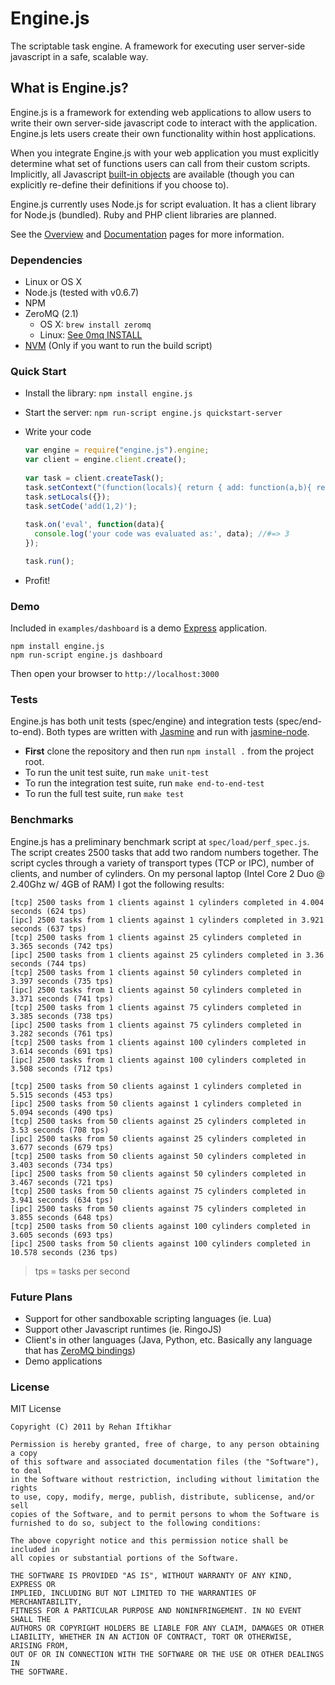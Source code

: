 Engine.js
=========
The scriptable task engine. A framework for executing user server-side javascript in a safe, scalable way.

What is Engine.js?
------------------

Engine.js is a framework for extending web applications to allow users
to write their own server-side javascript code to interact with the
application. Engine.js lets users create their own functionality
within host applications.

When you integrate Engine.js with your web application you must
explicitly determine what set of functions users can call from their
custom scripts. Implicitly, all Javascript
[built-in objects](http://es5.github.com/#x4.2) are available (though
you can explicitly re-define their definitions if you choose to).

Engine.js currently uses Node.js for script evaluation. It has a
client library for Node.js (bundled). Ruby and PHP client libraries
are planned.

See the
[Overview](https://github.com/rehanift/engine.js/wiki/Overview) and
[Documentation](https://github.com/rehanift/engine.js/wiki/Documentation)
pages for more information.

### Dependencies
   - Linux or OS X
   - Node.js (tested with v0.6.7)
   - NPM
   - ZeroMQ (2.1)
     - OS X: `brew install zeromq`
     - Linux: [See 0mq INSTALL](https://raw.github.com/zeromq/zeromq2-1/master/INSTALL)
   - [NVM](https://github.com/creationix/nvm) (Only if you want to run the build script)

### Quick Start
  - Install the library: `npm install engine.js`
  
  - Start the server: `npm run-script engine.js quickstart-server`

  - Write your code    

	```javascript
    var engine = require("engine.js").engine;
    var client = engine.client.create();
        
    var task = client.createTask();
    task.setContext("(function(locals){ return { add: function(a,b){ return a+b } } })");
    task.setLocals({});
    task.setCode('add(1,2)');        
      
    task.on('eval', function(data){
      console.log('your code was evaluated as:', data); //#=> 3   
    });

    task.run();
	```
      
  - Profit!

### Demo
Included in `examples/dashboard` is a demo [Express](http://expressjs.com/) application.

	npm install engine.js
	npm run-script engine.js dashboard

Then open your browser to `http://localhost:3000`

### Tests
Engine.js has both unit tests (spec/engine) and integration tests (spec/end-to-end). Both types are written with [Jasmine](https://github.com/pivotal/jasmine/wiki) and run with [jasmine-node](https://github.com/mhevery/jasmine-node).
  
  - **First** clone the repository and then run `npm install .` from the project root.
  - To run the unit test suite, run `make unit-test`
  - To run the integration test suite, run `make end-to-end-test`
  - To run the full test suite, run `make test`

### Benchmarks
Engine.js has a preliminary benchmark script at `spec/load/perf_spec.js`. The script creates 2500 tasks that add two random numbers together. The script cycles through a variety of transport types (TCP or IPC), number of clients, and number of cylinders. On my personal laptop (Intel Core 2 Duo @ 2.40Ghz w/ 4GB of RAM) I got the following results:

    [tcp] 2500 tasks from 1 clients against 1 cylinders completed in 4.004 seconds (624 tps)
    [ipc] 2500 tasks from 1 clients against 1 cylinders completed in 3.921 seconds (637 tps)
    [tcp] 2500 tasks from 1 clients against 25 cylinders completed in 3.365 seconds (742 tps)
    [ipc] 2500 tasks from 1 clients against 25 cylinders completed in 3.36 seconds (744 tps)
    [tcp] 2500 tasks from 1 clients against 50 cylinders completed in 3.397 seconds (735 tps)
    [ipc] 2500 tasks from 1 clients against 50 cylinders completed in 3.371 seconds (741 tps)
    [tcp] 2500 tasks from 1 clients against 75 cylinders completed in 3.385 seconds (738 tps)
    [ipc] 2500 tasks from 1 clients against 75 cylinders completed in 3.282 seconds (761 tps)
    [tcp] 2500 tasks from 1 clients against 100 cylinders completed in 3.614 seconds (691 tps)
    [ipc] 2500 tasks from 1 clients against 100 cylinders completed in 3.508 seconds (712 tps)
    
    [tcp] 2500 tasks from 50 clients against 1 cylinders completed in 5.515 seconds (453 tps)
    [ipc] 2500 tasks from 50 clients against 1 cylinders completed in 5.094 seconds (490 tps)
    [tcp] 2500 tasks from 50 clients against 25 cylinders completed in 3.53 seconds (708 tps)
    [ipc] 2500 tasks from 50 clients against 25 cylinders completed in 3.677 seconds (679 tps)
    [tcp] 2500 tasks from 50 clients against 50 cylinders completed in 3.403 seconds (734 tps)
    [ipc] 2500 tasks from 50 clients against 50 cylinders completed in 3.467 seconds (721 tps)
    [tcp] 2500 tasks from 50 clients against 75 cylinders completed in 3.941 seconds (634 tps)
    [ipc] 2500 tasks from 50 clients against 75 cylinders completed in 3.855 seconds (648 tps)
    [tcp] 2500 tasks from 50 clients against 100 cylinders completed in 3.605 seconds (693 tps)
    [ipc] 2500 tasks from 50 clients against 100 cylinders completed in 10.578 seconds (236 tps)

> tps = tasks per second


### Future Plans
  - Support for other sandboxable scripting languages (ie. Lua)
  - Support other Javascript runtimes (ie. RingoJS)
  - Client's in other languages (Java, Python, etc. Basically any language that has [ZeroMQ bindings](http://www.zeromq.org/bindings:_start))
  - Demo applications

### License
MIT License

    Copyright (C) 2011 by Rehan Iftikhar
    
    Permission is hereby granted, free of charge, to any person obtaining a copy
    of this software and associated documentation files (the "Software"), to deal
    in the Software without restriction, including without limitation the rights
    to use, copy, modify, merge, publish, distribute, sublicense, and/or sell
    copies of the Software, and to permit persons to whom the Software is
    furnished to do so, subject to the following conditions:
    
    The above copyright notice and this permission notice shall be included in
    all copies or substantial portions of the Software.
    
    THE SOFTWARE IS PROVIDED "AS IS", WITHOUT WARRANTY OF ANY KIND, EXPRESS OR
    IMPLIED, INCLUDING BUT NOT LIMITED TO THE WARRANTIES OF MERCHANTABILITY,
    FITNESS FOR A PARTICULAR PURPOSE AND NONINFRINGEMENT. IN NO EVENT SHALL THE
    AUTHORS OR COPYRIGHT HOLDERS BE LIABLE FOR ANY CLAIM, DAMAGES OR OTHER
    LIABILITY, WHETHER IN AN ACTION OF CONTRACT, TORT OR OTHERWISE, ARISING FROM,
    OUT OF OR IN CONNECTION WITH THE SOFTWARE OR THE USE OR OTHER DEALINGS IN
    THE SOFTWARE.

